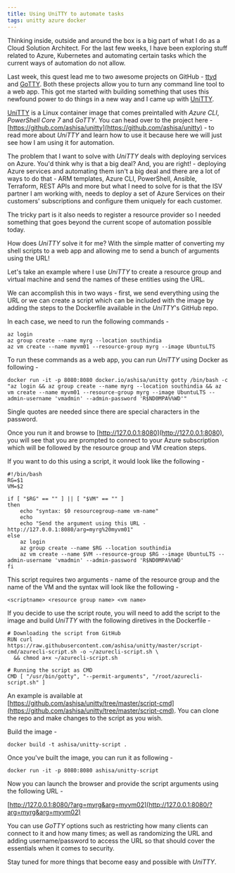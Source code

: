 ```yaml
---
title: Using UniTTY to automate tasks
tags: unitty azure docker
---
```


Thinking inside, outside and around the box is a big part of what I do as a Cloud Solution Architect. For the last few weeks, I have been exploring stuff related to Azure, Kubernetes and automating certain tasks which the current ways of automation do not allow.

Last week, this quest lead me to two awesome projects on GitHub - [ttyd](https://github.com/tsl0922/ttyd) and [GoTTY](https://github.com/yudai/gotty). Both these projects allow you to turn any command line tool to a web app. This got me started with building something that uses this newfound power to do things in a new way and I came up with [UniTTY](https://github.com/ashisa/unitty).

[UniTTY](https://github.com/ashisa/unitty) is a Linux container image that comes preintalled with _Azure CLI_, _PowerShell Core 7_ and _GoTTY_. You can head over to the project here - [https://github.com/ashisa/unitty](https://github.com/ashisa/unitty) - to read more about _UniTTY_ and learn how to use it because here we will just see how I am using it for automation.

The problem that I want to solve with _UniTTY_ deals with deploying services on Azure. You'd think why is that a big deal? And, you are right! - deploying Azure services and automating them isn't a big deal and there are a lot of ways to do that - ARM templates, Azure CLI, PowerShell, Ansible, Terraform, REST APIs and more but what I need to solve for is that the ISV partner I am working with, needs to deploy a set of Azure Services on their customers' subscriptions and configure them uniquely for each customer.

The tricky part is it also needs to register a resource provider so I needed something that goes beyond the current scope of automation possible today.

How does _UniTTY_ solve it for me? With the simple matter of converting my shell scripts to a web app and allowing me to send a bunch of arguments using the URL!

Let's take an example where I use _UniTTY_ to create a resource group and virtual machine and send the names of these entities using the URL.

We can accomplish this in two ways - first, we send everything using the URL or we can create a script which can be included with the image by adding the steps to the Dockerfile available in the _UniTTY_'s GitHub repo.

In each case, we need to run the following commands -
```
az login
az group create --name myrg --location southindia
az vm create --name myvm01 --resource-group myrg --image UbuntuLTS
```
To run these commands as a web app, you can run _UniTTY_ using Docker as following -
```
docker run -it -p 8080:8080 docker.io/ashisa/unitty gotty /bin/bash -c "az login && az group create --name myrg --location southindia && az vm create --name myvm01 --resource-group myrg --image UbuntuLTS --admin-username 'vmadmin' --admin-password 'R$ND0MPA%%WD'"
```
Single quotes are needed since there are special characters in the password.

Once you run it and browse to [http://127.0.0.1:8080](http://127.0.0.1:8080), you will see that you are prompted to connect to your Azure subscription which will be followed by the resource group and VM creation steps.

If you want to do this using a script, it would look like the following -
```
#!/bin/bash
RG=$1
VM=$2

if [ "$RG" == "" ] || [ "$VM" == "" ]
then
    echo "syntax: $0 resourcegroup-name vm-name"
    echo 
    echo "Send the argument using this URL - http://127.0.0.1:8080/arg=myrg%20myvm01"
else
    az login
    az group create --name $RG --location southindia
    az vm create --name $VM --resource-group $RG --image UbuntuLTS --admin-username 'vmadmin' --admin-password 'R$ND0MPA%%WD'
fi
```
This script requires two arguments - name of the resource group and the name of the VM and the syntax will look like the following -
```
<scriptname> <resource group name> <vm name>
```
If you decide to use the script route, you will need to add the script to the image and build _UniTTY_ with the following diretives in the Dockerfile -
```
# Downloading the script from GitHub
RUN curl https://raw.githubusercontent.com/ashisa/unitty/master/script-cmd/azurecli-script.sh -o ~/azurecli-script.sh \
  && chmod a+x ~/azurecli-script.sh

# Running the script as CMD
CMD [ "/usr/bin/gotty", "--permit-arguments", "/root/azurecli-script.sh" ]
```
An example is available at [https://github.com/ashisa/unitty/tree/master/script-cmd](https://github.com/ashisa/unitty/tree/master/script-cmd). You can clone the repo and make changes to the script as you wish.

Build the image -
```
docker build -t ashisa/unitty-script .
```
Once you've built the image, you can run it as following -
```
docker run -it -p 8080:8080 ashisa/unitty-script
```
Now you can launch the browser and provide the script arguments using the following URL -

[http://127.0.0.1:8080/?arg=myrg&arg=myvm02](http://127.0.0.1:8080/?arg=myrg&arg=myvm02)

You can use _GoTTY_ options such as restricting how many clients can connect to it and how many times; as well as randomizing the URL and adding username/password to access the URL so that should cover the essentials when it comes to security.

Stay tuned for more things that become easy and possible with _UniTTY_.